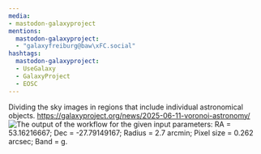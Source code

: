 ```yaml
---
media:
- mastodon-galaxyproject
mentions:
  mastodon-galaxyproject:
  - "galaxyfreiburg@baw\xFC.social"
hashtags:
  mastodon-galaxyproject:
  - UseGalaxy
  - GalaxyProject
  - EOSC
---
```

Dividing the sky images in regions that include individual astronomical objects.
https://galaxyproject.org/news/2025-06-11-voronoi-astronomy/
![The output of the workflow for the given input parameters: RA = 53.16216667; Dec = -27.79149167; Radius = 2.7 arcmin; Pixel size = 0.262 arcsec; Band = g.](https://galaxyproject.org/assets/static/galaxy-voronoi-astronomy-output.f57e8f9.71e9b989206467a4cbfbbc683c015a8b.png)